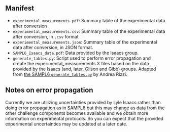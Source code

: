 ## Manifest

- `experimental_measurements.pdf`: Summary table of the experimental data after conversion
- `experimental_measurements.csv`: Summary table of the experimental data after conversion, in `.csv` format
- `experimental_measurements.json`: Summary table of the experimental data after conversion,  in JSON format.
- `SAMPL6_Isaacs_data.pdf`: Data provided by the Isaacs group.
- `generate_tables.py`: Script used to perform error propagation and create the experimental_measurements.X files based on the data provided by the Isaacs (and, later, Gilson and Gibb) groups. Adapted from [the SAMPL6 `generate_tables.py`](https://github.com/samplchallenges/SAMPL6/blob/master/host_guest/Analysis/ExperimentalMeasurements/generate_tables.py) by Andrea Rizzi.


## Notes on error propagation

Currently we are utilizing uncertainties provided by Lyle Isaacs rather than doing error propagation as in [SAMPL6](https://github.com/samplchallenges/SAMPL6/tree/master/host_guest/Analysis/ExperimentalMeasurements) but this may change as data from the other challenge components becomes available and we obtain more information on experimental protocols. So you can expect that the provided experimental uncertainties may be updated at a later date.
